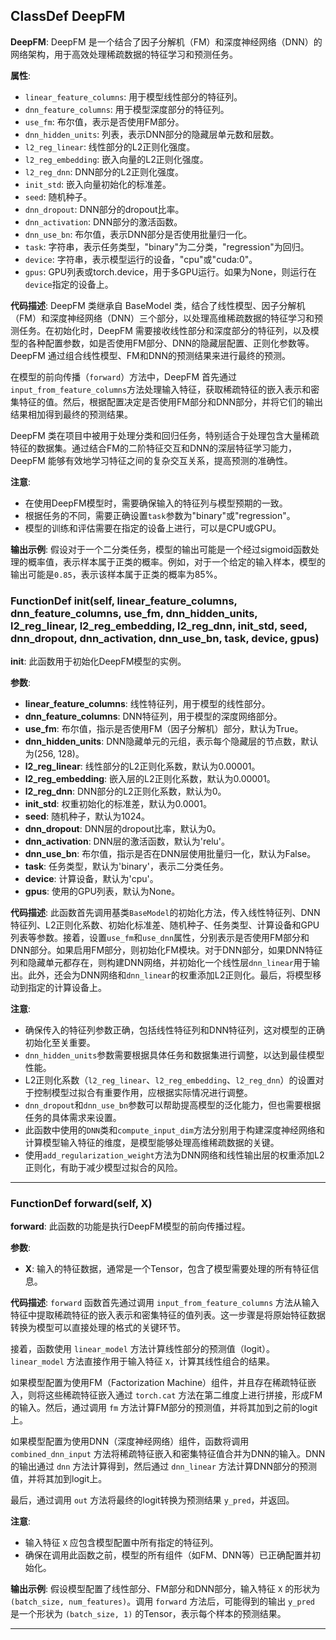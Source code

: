 ## ClassDef DeepFM
**DeepFM**: DeepFM 是一个结合了因子分解机（FM）和深度神经网络（DNN）的网络架构，用于高效处理稀疏数据的特征学习和预测任务。

**属性**:
- `linear_feature_columns`: 用于模型线性部分的特征列。
- `dnn_feature_columns`: 用于模型深度部分的特征列。
- `use_fm`: 布尔值，表示是否使用FM部分。
- `dnn_hidden_units`: 列表，表示DNN部分的隐藏层单元数和层数。
- `l2_reg_linear`: 线性部分的L2正则化强度。
- `l2_reg_embedding`: 嵌入向量的L2正则化强度。
- `l2_reg_dnn`: DNN部分的L2正则化强度。
- `init_std`: 嵌入向量初始化的标准差。
- `seed`: 随机种子。
- `dnn_dropout`: DNN部分的dropout比率。
- `dnn_activation`: DNN部分的激活函数。
- `dnn_use_bn`: 布尔值，表示DNN部分是否使用批量归一化。
- `task`: 字符串，表示任务类型，"binary"为二分类，"regression"为回归。
- `device`: 字符串，表示模型运行的设备，"cpu"或"cuda:0"。
- `gpus`: GPU列表或torch.device，用于多GPU运行。如果为None，则运行在`device`指定的设备上。

**代码描述**:
DeepFM 类继承自 BaseModel 类，结合了线性模型、因子分解机（FM）和深度神经网络（DNN）三个部分，以处理高维稀疏数据的特征学习和预测任务。在初始化时，DeepFM 需要接收线性部分和深度部分的特征列，以及模型的各种配置参数，如是否使用FM部分、DNN的隐藏层配置、正则化参数等。DeepFM 通过组合线性模型、FM和DNN的预测结果来进行最终的预测。

在模型的前向传播（`forward`）方法中，DeepFM 首先通过`input_from_feature_columns`方法处理输入特征，获取稀疏特征的嵌入表示和密集特征的值。然后，根据配置决定是否使用FM部分和DNN部分，并将它们的输出结果相加得到最终的预测结果。

DeepFM 类在项目中被用于处理分类和回归任务，特别适合于处理包含大量稀疏特征的数据集。通过结合FM的二阶特征交互和DNN的深层特征学习能力，DeepFM 能够有效地学习特征之间的复杂交互关系，提高预测的准确性。

**注意**:
- 在使用DeepFM模型时，需要确保输入的特征列与模型预期的一致。
- 根据任务的不同，需要正确设置`task`参数为"binary"或"regression"。
- 模型的训练和评估需要在指定的设备上进行，可以是CPU或GPU。

**输出示例**:
假设对于一个二分类任务，模型的输出可能是一个经过sigmoid函数处理的概率值，表示样本属于正类的概率。例如，对于一个给定的输入样本，模型的输出可能是`0.85`，表示该样本属于正类的概率为85%。
### FunctionDef __init__(self, linear_feature_columns, dnn_feature_columns, use_fm, dnn_hidden_units, l2_reg_linear, l2_reg_embedding, l2_reg_dnn, init_std, seed, dnn_dropout, dnn_activation, dnn_use_bn, task, device, gpus)
**__init__**: 此函数用于初始化DeepFM模型的实例。

**参数**:
- **linear_feature_columns**: 线性特征列，用于模型的线性部分。
- **dnn_feature_columns**: DNN特征列，用于模型的深度网络部分。
- **use_fm**: 布尔值，指示是否使用FM（因子分解机）部分，默认为True。
- **dnn_hidden_units**: DNN隐藏单元的元组，表示每个隐藏层的节点数，默认为(256, 128)。
- **l2_reg_linear**: 线性部分的L2正则化系数，默认为0.00001。
- **l2_reg_embedding**: 嵌入层的L2正则化系数，默认为0.00001。
- **l2_reg_dnn**: DNN部分的L2正则化系数，默认为0。
- **init_std**: 权重初始化的标准差，默认为0.0001。
- **seed**: 随机种子，默认为1024。
- **dnn_dropout**: DNN层的dropout比率，默认为0。
- **dnn_activation**: DNN层的激活函数，默认为'relu'。
- **dnn_use_bn**: 布尔值，指示是否在DNN层使用批量归一化，默认为False。
- **task**: 任务类型，默认为'binary'，表示二分类任务。
- **device**: 计算设备，默认为'cpu'。
- **gpus**: 使用的GPU列表，默认为None。

**代码描述**:
此函数首先调用基类`BaseModel`的初始化方法，传入线性特征列、DNN特征列、L2正则化系数、初始化标准差、随机种子、任务类型、计算设备和GPU列表等参数。接着，设置`use_fm`和`use_dnn`属性，分别表示是否使用FM部分和DNN部分。如果启用FM部分，则初始化FM模块。对于DNN部分，如果DNN特征列和隐藏单元都存在，则构建DNN网络，并初始化一个线性层`dnn_linear`用于输出。此外，还会为DNN网络和`dnn_linear`的权重添加L2正则化。最后，将模型移动到指定的计算设备上。

**注意**:
- 确保传入的特征列参数正确，包括线性特征列和DNN特征列，这对模型的正确初始化至关重要。
- `dnn_hidden_units`参数需要根据具体任务和数据集进行调整，以达到最佳模型性能。
- L2正则化系数（`l2_reg_linear`、`l2_reg_embedding`、`l2_reg_dnn`）的设置对于控制模型过拟合有重要作用，应根据实际情况进行调整。
- `dnn_dropout`和`dnn_use_bn`参数可以帮助提高模型的泛化能力，但也需要根据任务的具体需求来设置。
- 此函数中使用的`DNN`类和`compute_input_dim`方法分别用于构建深度神经网络和计算模型输入特征的维度，是模型能够处理高维稀疏数据的关键。
- 使用`add_regularization_weight`方法为DNN网络和线性输出层的权重添加L2正则化，有助于减少模型过拟合的风险。
***
### FunctionDef forward(self, X)
**forward**: 此函数的功能是执行DeepFM模型的前向传播过程。

**参数**:
- **X**: 输入的特征数据，通常是一个Tensor，包含了模型需要处理的所有特征信息。

**代码描述**:
`forward` 函数首先通过调用 `input_from_feature_columns` 方法从输入特征中提取稀疏特征的嵌入表示和密集特征的值列表。这一步骤是将原始特征数据转换为模型可以直接处理的格式的关键环节。

接着，函数使用 `linear_model` 方法计算线性部分的预测值（logit）。`linear_model` 方法直接作用于输入特征 `X`，计算其线性组合的结果。

如果模型配置为使用FM（Factorization Machine）组件，并且存在稀疏特征嵌入，则将这些稀疏特征嵌入通过 `torch.cat` 方法在第二维度上进行拼接，形成FM的输入。然后，通过调用 `fm` 方法计算FM部分的预测值，并将其加到之前的logit上。

如果模型配置为使用DNN（深度神经网络）组件，函数将调用 `combined_dnn_input` 方法将稀疏特征嵌入和密集特征值合并为DNN的输入。DNN的输出通过 `dnn` 方法计算得到，然后通过 `dnn_linear` 方法计算DNN部分的预测值，并将其加到logit上。

最后，通过调用 `out` 方法将最终的logit转换为预测结果 `y_pred`，并返回。

**注意**:
- 输入特征 `X` 应包含模型配置中所有指定的特征列。
- 确保在调用此函数之前，模型的所有组件（如FM、DNN等）已正确配置并初始化。

**输出示例**:
假设模型配置了线性部分、FM部分和DNN部分，输入特征 `X` 的形状为 `(batch_size, num_features)`。调用 `forward` 方法后，可能得到的输出 `y_pred` 是一个形状为 `(batch_size, 1)` 的Tensor，表示每个样本的预测结果。
***
